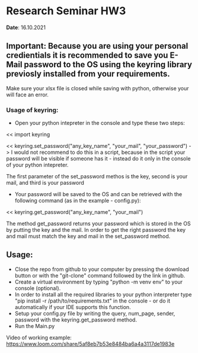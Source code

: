 # Research Seminar HW3

**Date**: 16.10.2021

## Important: Because you are using your personal credientials it is recommended to save you E-Mail password to the OS using the keyring library previosly installed from your requirements. 
Make sure your xlsx file is closed while saving with python, otherwise your will face an error. 

### Usage of keyring: 
- Open your python intepreter in the console and type these two steps:

<< import keyring

<< keyring.set_password("any_key_name", "your_mail", "your_password") -> I would not recommend to do this in a script, because in the script your password will be visible if someone has it - instead do it only in the console of your python intepreter.

The first parameter of the set_password methos is the key, second is your mail, and third is your password

- Your password will be saved to the OS and can be retrieved with the following command (as in the example - config.py):

<< keyring.get_password("any_key_name", "your_mail")

The method get_password returns your password which is stored in the OS by putting the key and the mail. In order to get the right password the key and mail must match the key and mail in the set_password method. 

## Usage:

- Close the repo from github to your computer by pressing the download button or with the "git-clone" command followed by the link in github.
- Create a virtual environment by typing "python -m venv env" to your console (optional).
- In order to install all the required libraries to your python interpreter type "pip install -r /path/to/requirements.txt" in the console - or do it automatically if your IDE supports this function.
- Setup your config.py file by writing the query, num_page, sender, password with the keyring.get_password method.
- Run the Main.py


Video of working example: https://www.loom.com/share/5af8eb7b53e8484ba6a4a3117de1983e



